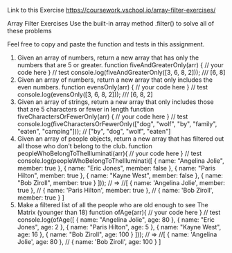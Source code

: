 Link to this Exercise
https://coursework.vschool.io/array-filter-exercises/

Array Filter Exercises
Use the built-in array method .filter() to solve all of these problems

Feel free to copy and paste the function and tests in this assignment.

1) Given an array of numbers, return a new array that has only the numbers that are 5 or greater.
function fiveAndGreaterOnly(arr) {
  // your code here
}
// test
console.log(fiveAndGreaterOnly([3, 6, 8, 2])); /// [6, 8]
2) Given an array of numbers, return a new array that only includes the even numbers.
function evensOnly(arr) {
  // your code here
}
// test
console.log(evensOnly([3, 6, 8, 2])); /// [6, 8, 2]
3) Given an array of strings, return a new array that only includes those that are 5 characters or fewer in length
function fiveCharactersOrFewerOnly(arr) {
  // your code here
}
// test
console.log(fiveCharactersOrFewerOnly(["dog", "wolf", "by", "family", "eaten", "camping"])); // ["by", "dog", "wolf", "eaten"]
4) Given an array of people objects, return a new array that has filtered out all those who don't belong to the club.
function peopleWhoBelongToTheIlluminati(arr){
  // your code here
}
// test
console.log(peopleWhoBelongToTheIlluminati([
    { name: "Angelina Jolie", member: true },
    { name: "Eric Jones", member: false },
    { name: "Paris Hilton", member: true },
    { name: "Kayne West", member: false },
    { name: "Bob Ziroll", member: true }
]));
// =>
//[ { name: 'Angelina Jolie', member: true },
//  { name: 'Paris Hilton', member: true },
//  { name: 'Bob Ziroll', member: true } ]
5) Make a filtered list of all the people who are old enough to see The Matrix (younger than 18)
function ofAge(arr){
  // your code here
}
// test
console.log(ofAge([
    { name: "Angelina Jolie", age: 80 },
    { name: "Eric Jones", age: 2 },
    { name: "Paris Hilton", age: 5 },
    { name: "Kayne West", age: 16 },
    { name: "Bob Ziroll", age: 100 }
])); 
// => 
//[ { name: 'Angelina Jolie', age: 80 },
//  { name: 'Bob Ziroll', age: 100 } ]
